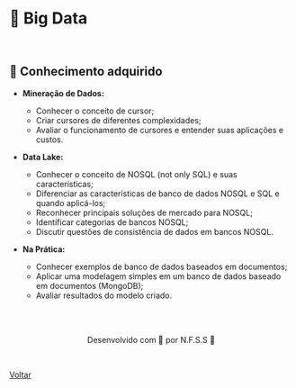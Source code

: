<h1>🏢 Big Data</h1>


<br>

<h2> 🧠 Conhecimento adquirido </h2>

- **Mineração de Dados:**
  - Conhecer o conceito de cursor;
  - Criar cursores de diferentes complexidades;
  - Avaliar o funcionamento de cursores e entender suas aplicações e custos.
- **Data Lake:**
  - Conhecer o conceito de NOSQL (not only SQL) e suas características;
  - Diferenciar as características de banco de dados NOSQL e SQL e quando aplicá-los;
  - Reconhecer principais soluções de mercado para NOSQL;
  - Identificar categorias de bancos NOSQL;
  - Discutir questões de consistência de dados em bancos NOSQL.

- **Na Prática:**
  - Conhecer exemplos de banco de dados baseados em documentos;
  - Aplicar uma modelagem simples em um banco de dados baseado em documentos (MongoDB);
  - Avaliar resultados do modelo criado.


<br><br>

<p align="center"> Desenvolvido com 💜 por N.F.S.S 👋 <p>

<br>

<a href="./README.md">Voltar</a>